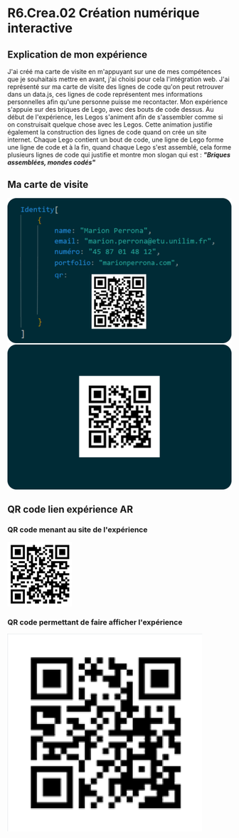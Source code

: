 # R6.Crea.02 Création numérique interactive

## Explication de mon expérience
J'ai créé ma carte de visite en m'appuyant sur une de mes compétences que je souhaitais mettre en avant, j'ai choisi pour cela l'intégration web. J'ai représenté sur ma carte de visite des lignes de code qu'on peut retrouver dans un data.js, ces lignes de code représentent mes informations personnelles afin qu'une personne puisse me recontacter. Mon expérience s'appuie sur des briques de Lego, avec des bouts de code dessus. Au début de l'expérience, les Legos s'animent afin de s'assembler comme si on construisait quelque chose avec les Legos. Cette animation justifie également la construction des lignes de code quand on crée un site internet. Chaque Lego contient un bout de code, une ligne de Lego forme une ligne de code et à la fin, quand chaque Lego s'est assemblé, cela forme plusieurs lignes de code qui justifie et montre mon slogan qui est : ***"Briques assemblées, mondes codés"***

## Ma carte de visite
![Face carte de visite](/assets/face-carte-visite.png)
![Dos carte de visite](/assets/dos-carte-visite.png)

## QR code lien expérience AR
### QR code menant au site de l'expérience
![QR code du site](assets/qr-code-site.png)

### QR code permettant de faire afficher l'expérience
![QR code de l'expérience](assets/qr-code-experience.png)
